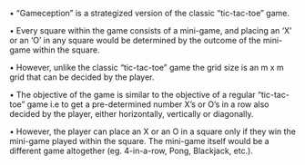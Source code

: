 •	“Gameception” is a strategized version of the classic “tic-tac-toe” game. 

•	Every square within the game consists of a mini-game, and placing an ‘X’ or an ‘O’ in any square would be determined by the outcome of the mini-game within the square. 

•	However, unlike the classic “tic-tac-toe” game the grid size is an m x m grid that can be decided by the player.

•	The objective of the game is similar to the objective of a regular “tic-tac-toe” game i.e to get a pre-determined number X’s or O’s in a row also decided by the player, either horizontally, vertically or diagonally. 

•	However, the player can place an X or an O in a square only if they win the mini-game played within the square. The mini-game itself would be a different game altogether (eg. 4-in-a-row, Pong, Blackjack, etc.).
